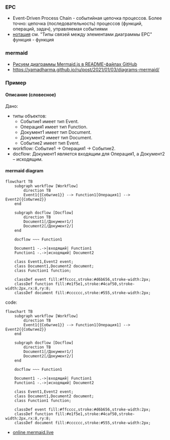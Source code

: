 ### EPC 
- Event-Driven Process Chain - событийная цепочка процессов. Более точно: цепочка (последовательность) процессов (функций, операций, задач), управляемая событиями
- [нотация](https://www.businessstudio.ru/help/docs/current/doku.php/ru/csdesign/bpmodeling/epc_notation) см. "Типы связей между элементами диаграммы EPC" функция - функция 

### mermaid
- [Рисуем диаграммы Mermaid.js в README-файлах GitHub](https://habr.com/ru/articles/652867)
- https://yamadharma.github.io/ru/post/2021/01/03/diagrams-mermaid/
### Пример
#### Описание (словесное)
Дано:
- типы объектов:
  - Событие1	имеет тип	Event. 
  - Операция1	имеет тип	Function.
  - Документ1	имеет тип	Document.
  - Документ2	имеет тип	Document.
  - Событие2	имеет тип	Event.
- workflow: Событие1 -> Операция1 -> Событие2.
- docflow: Документ1 является входящим для Операция1, а Документ2 – исходящим.

#### mermaid diagram 
``` mermaid
flowchart TB
    subgraph workflow [Workflow]
        direction TB
        Event1{{Событие1}} --> Function1[Операция1] --> Event2{{Событие2}}
    end
    
    subgraph docflow [Docflow]
        direction TB
        Document1[/Документ1/]
        Document2[/Документ2/]
    end
    
    docflow ~~~ Function1
    
    Document1 -.->|входящий| Function1
    Function1 -.->|исходящий| Document2

    class Event1,Event2 event;
    class Document1,Document2 document;
    class Function1 function;
    
    classDef event fill:#ffcccc,stroke:#d6b656,stroke-width:2px;
    classDef function fill:#e1f5e1,stroke:#4caf50,stroke-width:2px,rx:8,ry:8;
    classDef document fill:#cccccc,stroke:#555,stroke-width:2px;
```
code:
```
flowchart TB
    subgraph workflow [Workflow]
        direction TB
        Event1{{Событие1}} --> Function1[Операция1] --> Event2{{Событие2}}
    end
    
    subgraph docflow [Docflow]
        direction TB
        Document1[/Документ1/]
        Document2[/Документ2/]
    end
    
    docflow ~~~ Function1
    
    Document1 -.->|входящий| Function1
    Function1 -.->|исходящий| Document2

    class Event1,Event2 event;
    class Document1,Document2 document;
    class Function1 function;
    
    classDef event fill:#ffcccc,stroke:#d6b656,stroke-width:2px;
    classDef function fill:#e1f5e1,stroke:#4caf50,stroke-width:2px,rx:8,ry:8;
    classDef document fill:#cccccc,stroke:#555,stroke-width:2px;
```
- [online mermaid.live](https://mermaid.live/edit#pako:eNqFU8tu00AU_ZXRdOukftuZSF1AYMcOCYk4C9ceJ1ZtTzQZk5TUERSBhFh0w7pS_wAQkQLi8Qszf8T4ETd1FtyN7_Wcc-6581jDgIQYIghAlJBlMPMpA88feRmQscjPp9Sfz8CS0ItyGYxfNNmkRpQRxhQHLCZZyyvjySucMW295nf8D_8qPolrvuNbrShAr3cGnuZZRdHG_Jb_5Vvxhn8RH_hO3GiTClDR9S5dL4q6A87COukYDUlQ-xzVyX9tSlyelk7Hp_yzbPVTvOO_-Jb_Ftfa6eQYpx_j9D2uY2rvZbPZ3M97CGh7g16_d3bFv4n3Uvm7uBEf5bA_rrqstmzwO_G2y2htelnNCRJ_sWgOQ6k3FeDyMzxcb50orUBpv8oeAO8tRE02PJyoAo1wVLcAUZwk6CSKAhnKglFygdFJaJ_blt2UvWUcshnS56thR2Gv34hgLbKw1oqYgR9Z6pGIQlfIVeglcrty-2kauSB44MmyrGNDUIFTGocQMZpjBaaYpn5ZwnWp7UE2wyn2IJJpiCM_T5gHvayQtLmfvSQk3TMpyacziCI_Wcgqn4c-w6PYlzc2bf9SeXkwfUzyjEGkOYNKBKI1XEGkG3bfNnTXdAaqaTiqbSrwUqIMtz9wXMc2VUN19IFVKPB11Vbt26Zhu6btWrqh6palKRCHMSP0Wf3Yqzdf_APIGXD7)
